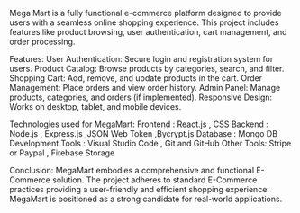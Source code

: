 Mega Mart is a fully functional e-commerce platform designed to provide users with a seamless online shopping experience.
This project includes features like product browsing, user authentication, cart management, and order processing.

Features:
User Authentication: Secure login and registration system for users.
Product Catalog: Browse products by categories, search, and filter.
Shopping Cart: Add, remove, and update products in the cart.
Order Management: Place orders and view order history.
Admin Panel: Manage products, categories, and orders (if implemented).
Responsive Design: Works on desktop, tablet, and mobile devices.

Technologies used for MegaMart:
Frontend : React.js  , CSS
Backend : Node.js , Express.js ,JSON Web Token ,Bycrypt.js 
Database : Mongo DB
Development Tools : Visual Studio Code , Git and GitHub
Other Tools: Stripe or Paypal , Firebase Storage

Conclusion:
MegaMart embodies a comprehensive and functional E-Commerce solution.
The project adheres to standard E-Commerce practices providing a user-friendly and efficient shopping experience.
MegaMart is positioned as a strong candidate for real-world applications.
